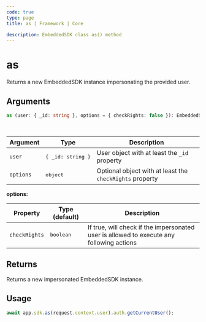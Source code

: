 ```yaml
---
code: true
type: page
title: as | Framework | Core

description: EmbeddedSDK class as() method
---
```


# as

Returns a new EmbeddedSDK instance impersonating the provided user.

## Arguments

```ts
as (user: { _id: string }, options = { checkRights: false }): EmbeddedSDK;
```

<br/>

| Argument  | Type                        | Description                                              |
| --------- | --------------------------- | -------------------------------------------------------- |
| `user`    | <pre>{ \_id: string }</pre> | User object with at least the `_id` property             |
| `options` | <pre>object</pre>           | Optional object with at least the `checkRights` property |

**options:**

<SinceBadge version="2.10.0" />

| Property      | Type (default)     | Description                                                                              |
| ------------- | ------------------ | ---------------------------------------------------------------------------------------- |
| `checkRights` | <pre>boolean</pre> | If true, will check if the impersonated user is allowed to execute any following actions |

## Returns

Returns a new impersonated EmbeddedSDK instance.

## Usage

```ts
await app.sdk.as(request.context.user).auth.getCurrentUser();
```
